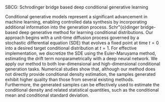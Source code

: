 SBCG: Schrodinger bridge based deep conditional generative learning

Conditional generative models represent a significant advancement in machine learning, enabling controlled data synthesis by incorporating additional information into the generation process. Schr\"{o}dinger bridge-based deep generative method for learning conditional distributions. Our approach begins with a unit-time diffusion process governed by a stochastic differential equation (SDE) that evolves a fixed point at time $t=0$ into a desired target conditional distribution at $t=1$. For effective implementation, we discretize the SDE using the Euler-Maruyama method, estimating the drift term nonparametrically with a deep neural network. We apply our method to both low-dimensional and high-dimensional conditional generation tasks. Numerical studies show that, although our method does not directly provide conditional density estimation, the samples generated exhibit higher quality than those from several existing methods. Furthermore, the generated samples can be effectively used to estimate the conditional density and related statistical quantities, such as the conditional mean and conditional standard deviation.

